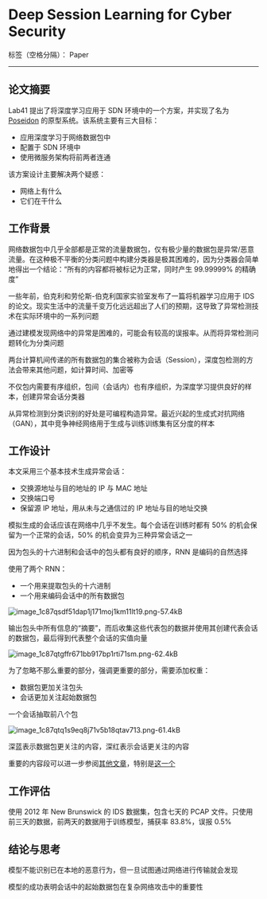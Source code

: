 ﻿# Deep Session Learning for Cyber Security

标签（空格分隔）： Paper

---

## 论文摘要
Lab41 提出了将深度学习应用于 SDN 环境中的一个方案，并实现了名为 [Poseidon][1] 的原型系统。该系统主要有三大目标：

 - 应用深度学习于网络数据包中
 - 配置于 SDN 环境中
 - 使用微服务架构将前两者连通

该方案设计主要解决两个疑惑：

 - 网络上有什么
 - 它们在干什么

## 工作背景
网络数据包中几乎全部都是正常的流量数据包，仅有极少量的数据包是异常/恶意流量。在这种极不平衡的分类问题中构建分类器是极其困难的，因为分类器会简单地得出一个结论：“所有的内容都将被标记为正常，同时产生 99.99999% 的精确度”

一些年前，伯克利和劳伦斯-伯克利国家实验室发布了一篇将机器学习应用于 IDS 的论文。现实生活中的流量千变万化远远超出了人们的预期，这导致了异常检测技术在实际环境中的一系列问题

通过建模发现网络中的异常是困难的，可能会有较高的误报率。从而将异常检测问题转化为分类问题

两台计算机间传递的所有数据包的集合被称为会话（Session），深度包检测的方法会带来其他问题，如计算时间、加密等

不仅包内需要有序组织，包间（会话内）也有序组织，为深度学习提供良好的样本，创建异常会话分类器

从异常检测到分类识别的好处是可编程构造异常。最近兴起的生成式对抗网络（GAN），其中竞争神经网络用于生成与训练训练集有区分度的样本

## 工作设计

本文采用三个基本技术生成异常会话：

 - 交换源地址与目的地址的 IP 与 MAC 地址
 - 交换端口号
 - 保留源 IP 地址，用从未与之通信过的 IP 地址与目的地址交换

模拟生成的会话应该在网络中几乎不发生。每个会话在训练时都有 50% 的机会保留为一个正常的会话，50% 的机会变异为三种异常会话之一

因为包头的十六进制和会话中的包头都有良好的顺序，RNN 是编码的自然选择

使用了两个 RNN：

 - 一个用来提取包头的十六进制
 - 一个用来编码会话中的所有数据包

![image_1c87qsdf51dap1j171moj1km11lt19.png-57.4kB][2]

输出包头中所有信息的“摘要”，而后收集这些代表包的数据并使用其创建代表会话的数据包，最后得到代表整个会话的实值向量

![image_1c87qtgffr671bb917bp1rti71sm.png-62.4kB][3]

为了忽略不那么重要的部分，强调更重要的部分，需要添加权重：

 - 数据包更加关注包头
 - 会话更加关注起始数据包

一个会话抽取前八个包

![image_1c87qtq1s9eq8j71v5b18qtav713.png-61.4kB][4]

深蓝表示数据包更关注的内容，深红表示会话更关注的内容

重要的内容段可以进一步参阅[其他文章][5]，特别是[这一个][6]

## 工作评估
使用 2012 年 New Brunswick 的 IDS 数据集，包含七天的 PCAP 文件。只使用前三天的数据，前两天的数据用于训练模型，捕获率 83.8%，误报 0.5%


## 结论与思考
模型不能识别已在本地的恶意行为，但一旦试图通过网络进行传输就会发现

模型的成功表明会话中的起始数据包在复杂网络攻击中的重要性


  [1]: https://github.com/CyberReboot/poseidon
  [2]: http://static.zybuluo.com/Titan/oj6i0mke85es6fldtqjaib1r/image_1c87qsdf51dap1j171moj1km11lt19.png
  [3]: http://static.zybuluo.com/Titan/y07t466d5lghzw8vl24qrp2w/image_1c87qtgffr671bb917bp1rti71sm.png
  [4]: http://static.zybuluo.com/Titan/961wotohbzqxbz5bltkaj96b/image_1c87qtq1s9eq8j71v5b18qtav713.png
  [5]: http://distill.pub/2016/augmented-rnns/?utm_campaign=Revue%20newsletter&utm_medium=Newsletter&utm_source=revue
  [6]: https://devblogs.nvidia.com/parallelforall/introduction-neural-machine-translation-gpus-part-3/